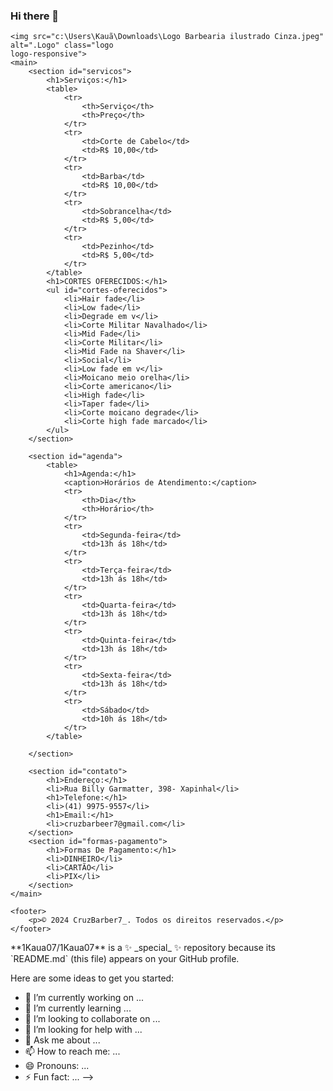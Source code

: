 ### Hi there 👋

<!--<!DOCTYPE html>
<html lang="pt-BR">

<head>
    <meta charset="UTF-8">
    <meta name="viewport" content="width=device-width, initial-scale=1.0">
    <title>CruzBarber7_</title>
    <style>
        body {
            margin: 0;
            padding: 0;
            background-color: #000000;
            /* Fundo vermelho brilhante */
            font-family: Arial, sans-serif;
            position: relative;
        }

        header {
            text-align: center;
            /* Centraliza o texto do cabeçalho */
            padding: 20px 0;
            /* Adiciona um espaçamento ao redor do cabeçalho */
            color: rgb(0, 0, 0);
            /* Cor do texto branca */
            text-shadow: 2px 2px 4px rgba(0, 0, 0, 0.5);
            /* Sombra no texto para destacá-lo */
        }

        nav ul {
            list-style-type: none;
            margin: 0;
            padding: 0;
        }

        nav ul li {
            display: inline;
            margin-right: 10px;
        }

        nav ul li a {
            color: #f50000;
            text-decoration: none;
        }

        table {
            width: 100%;
            border-collapse: collapse;
            margin-bottom: 20px;
            color: #ffffff
        }

        th,
        td {
            padding: 10px;
            text-align: left;
            border-bottom: 1px solid #ffffff;
        }

        th {
            background-color: #ff0000;
            color: #000000;
        }

        h3 {
            color: #ffffff
        }

        caption {
            color: #ffffff
        }

        li {
            color: #ffffff
        }

        td {
            color: rgb(255, 255, 255)
        }

        h1 {
            color: #ffffff;
            /* Cor do texto do cabeçalho branco */
        }

        p {
            color: #ffffff;
            /* Cor dos parágrafos branco */
        }

        .logo {
            position: absolute;
            top: 1%;
            /* Ajuste conforme necessário */
            right: 15%;
            /* Ajuste conforme necessário */
            z-index: 999;
            /* Certifica-se de que a logo esteja acima de outros elementos */
            width: 10%;
            /* Largura desejada da logo */
            border-radius: 50%;
            /* Deixa a logo redonda */
            overflow: hidden;
            /* Garante que a imagem não ultrapasse os limites do elemento */
        }

        #cortes-oferecidos {
            column-count: 2;
            /* Define duas colunas */
            column-gap: 20px;
            /* Espaçamento entre as colunas */
            padding: 0;
            /* Remove o padding padrão */
            list-style-type: none;
            /* Remove os marcadores de lista */
            text-align: left;
        }

        #cortes-oferecidos li:before {
            content: "\2022";
            /* Código do caractere Unicode para uma bolinha */
            color: #e40000e4;
            /* Cor da bolinha */
            display: inline-block;
            width: 1em;
            /* Tamanho da bolinha */
            margin-right: 0.5em;
            /* Espaçamento entre a bolinha e o texto */
        }

        /* Estilos para as formas de pagamento */
        #formas-pagamento {
            list-style-type: none;
            /* Remove os marcadores de lista */
        }

        #formas-pagamento li:before {
            content: "\2022";
            /* Código do caractere Unicode para uma bolinha */
            color: #ff0000;
            /* Cor da bolinha */
            display: inline-block;
            width: 1em;
            /* Tamanho da bolinha */
            margin-right: 0.5em;
            /* Espaçamento entre a bolinha e o texto */
        }

        #contato {
            list-style-type: none;
            /* Remove os marcadores de lista */
        }

        /* Estilos para os itens de contato */
        #contato li:before {
            content: "\2022";
            /* Código do caractere Unicode para uma bolinha */
            color: #ff0000;
            /* Cor da bolinha */
            display: inline-block;
            width: 1em;
            /* Tamanho da bolinha */
            margin-right: 0.5em;
            /* Espaçamento entre a bolinha e o texto */
        }

        .logo-responsive {
            max-width: 100%;
            height: auto;
        }


        @media only screen and (max-width: 600px) {
            #cortes-oferecidos {
                column-count: 1;
            }

            header,
            nav,
            main,
            footer {
                padding: 10px;
            }

            table {
                font-size: 12px;
            }
        }
    </style>
</head>

<body>
    <header>
        <h1>CruzBarber7_</h1>
    </header>

    <!-- Logo -->
    <img src="c:\Users\Kauã\Downloads\Logo Barbearia ilustrado Cinza.jpeg" alt=".Logo" class="logo 
    logo-responsive">
    <main>
        <section id="servicos">
            <h1>Serviços:</h1>
            <table>
                <tr>
                    <th>Serviço</th>
                    <th>Preço</th>
                </tr>
                <tr>
                    <td>Corte de Cabelo</td>
                    <td>R$ 10,00</td>
                </tr>
                <tr>
                    <td>Barba</td>
                    <td>R$ 10,00</td>
                </tr>
                <tr>
                    <td>Sobrancelha</td>
                    <td>R$ 5,00</td>
                </tr>
                <tr>
                    <td>Pezinho</td>
                    <td>R$ 5,00</td>
                </tr>
            </table>
            <h1>CORTES OFERECIDOS:</h1>
            <ul id="cortes-oferecidos">
                <li>Hair fade</li>
                <li>Low fade</li>
                <li>Degrade em v</li>
                <li>Corte Militar Navalhado</li>
                <li>Mid Fade</li>
                <li>Corte Militar</li>
                <li>Mid Fade na Shaver</li>
                <li>Social</li>
                <li>Low fade em v</li>
                <li>Moicano meio orelha</li>
                <li>Corte americano</li>
                <li>High fade</li>
                <li>Taper fade</li>
                <li>Corte moicano degrade</li>
                <li>Corte high fade marcado</li>
            </ul>
        </section>

        <section id="agenda">
            <table>
                <h1>Agenda:</h1>
                <caption>Horários de Atendimento:</caption>
                <tr>
                    <th>Dia</th>
                    <th>Horário</th>
                </tr>
                <tr>
                    <td>Segunda-feira</td>
                    <td>13h ás 18h</td>
                </tr>
                <tr>
                    <td>Terça-feira</td>
                    <td>13h ás 18h</td>
                </tr>
                <tr>
                    <td>Quarta-feira</td>
                    <td>13h ás 18h</td>
                </tr>
                <tr>
                    <td>Quinta-feira</td>
                    <td>13h ás 18h</td>
                </tr>
                <tr>
                    <td>Sexta-feira</td>
                    <td>13h ás 18h</td>
                </tr>
                <tr>
                    <td>Sábado</td>
                    <td>10h ás 18h</td>
                </tr>
            </table>

        </section>

        <section id="contato">
            <h1>Endereço:</h1>
            <li>Rua Billy Garmatter, 398- Xapinhal</li>
            <h1>Telefone:</h1>
            <li>(41) 9975-9557</li>
            <h1>Email:</h1>
            <li>cruzbarbeer7@gmail.com</li>
        </section>
        <section id="formas-pagamento">
            <h1>Formas De Pagamento:</h1>
            <li>DINHEIRO</li>
            <li>CARTÃO</li>
            <li>PIX</li>
        </section>
    </main>

    <footer>
        <p>© 2024 CruzBarber7_. Todos os direitos reservados.</p>
    </footer>
</body>

</html>
**1Kaua07/1Kaua07** is a ✨ _special_ ✨ repository because its `README.md` (this file) appears on your GitHub profile.

Here are some ideas to get you started:

- 🔭 I’m currently working on ...
- 🌱 I’m currently learning ...
- 👯 I’m looking to collaborate on ...
- 🤔 I’m looking for help with ...
- 💬 Ask me about ...
- 📫 How to reach me: ...
- 😄 Pronouns: ...
- ⚡ Fun fact: ...
-->
